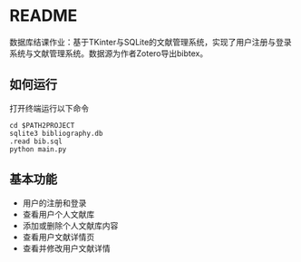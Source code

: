 # README
数据库结课作业：基于TKinter与SQLite的文献管理系统，实现了用户注册与登录系统与文献管理系统。数据源为作者Zotero导出bibtex。
## 如何运行
打开终端运行以下命令
```shell
cd $PATH2PROJECT
sqlite3 bibliography.db
.read bib.sql
python main.py
```
## 基本功能
- 用户的注册和登录
- 查看用户个人文献库
- 添加或删除个人文献库内容
- 查看用户文献详情页
- 查看并修改用户文献详情
